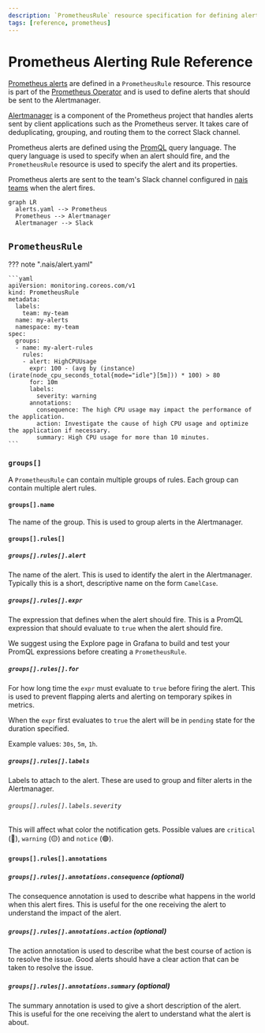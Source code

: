 ```yaml
---
description: `PrometheusRule` resource specification for defining alerts.
tags: [reference, prometheus]
---
```

# Prometheus Alerting Rule Reference

[Prometheus alerts][prometheus-alerting-rule] are defined in a `PrometheusRule` resource. This resource is part of the [Prometheus Operator][prometheus-operator] and is used to define alerts that should be sent to the Alertmanager.

[Alertmanager][alertmanager] is a component of the Prometheus project that handles alerts sent by client applications such as the Prometheus server. It takes care of deduplicating, grouping, and routing them to the correct Slack channel.

Prometheus alerts are defined using the [PromQL](../metrics/promql.md) query language. The query language is used to specify when an alert should fire, and the `PrometheusRule` resource is used to specify the alert and its properties.

Prometheus alerts are sent to the team's Slack channel configured in [nais teams](../../../explanation/team.md) when the alert fires.

```mermaid
graph LR
  alerts.yaml --> Prometheus
  Prometheus --> Alertmanager
  Alertmanager --> Slack
```

[prometheus-operator]: https://github.com/prometheus-operator/prometheus-operator
[alertmanager]: https://prometheus.io/docs/alerting/latest/alertmanager/
[prometheus-alerting-rule]: https://prometheus.io/docs/prometheus/latest/configuration/alerting_rules/

## `PrometheusRule`

??? note ".nais/alert.yaml"

    ```yaml
    apiVersion: monitoring.coreos.com/v1
    kind: PrometheusRule
    metadata:
      labels:
        team: my-team
      name: my-alerts
      namespace: my-team
    spec:
      groups:
      - name: my-alert-rules
        rules:
        - alert: HighCPUUsage
          expr: 100 - (avg by (instance) (irate(node_cpu_seconds_total{mode="idle"}[5m])) * 100) > 80
          for: 10m
          labels:
            severity: warning
          annotations:
            consequence: The high CPU usage may impact the performance of the application.
            action: Investigate the cause of high CPU usage and optimize the application if necessary.
            summary: High CPU usage for more than 10 minutes.
    ```

### `groups[]`

A `PrometheusRule` can contain multiple groups of rules. Each group can contain multiple alert rules.

#### `groups[].name`

The name of the group. This is used to group alerts in the Alertmanager.

#### `groups[].rules[]`

##### `groups[].rules[].alert`

The name of the alert. This is used to identify the alert in the Alertmanager. Typically this is a short, descriptive name on the form `CamelCase`.

##### `groups[].rules[].expr`

The expression that defines when the alert should fire. This is a PromQL expression that should evaluate to `true` when the alert should fire.

We suggest using the Explore page in Grafana to build and test your PromQL expressions before creating a `PrometheusRule`.

##### `groups[].rules[].for`

For how long time the `expr` must evaluate to `true` before firing the alert. This is used to prevent flapping alerts and alerting on temporary spikes in metrics.

When the `expr` first evaluates to `true` the alert will be in `pending` state for the duration specified.

Example values: `30s`, `5m`, `1h`.

##### `groups[].rules[].labels`

Labels to attach to the alert. These are used to group and filter alerts in the Alertmanager.

###### `groups[].rules[].labels.severity`

This will affect what color the notification gets. Possible values are `critical` (🔴), `warning` (🟡) and `notice` (🟢).

#### `groups[].rules[].annotations`

##### `groups[].rules[].annotations.consequence` (optional)

The consequence annotation is used to describe what happens in the world when this alert fires. This is useful for the one receiving the alert to understand the impact of the alert.

##### `groups[].rules[].annotations.action` (optional)

The action annotation is used to describe what the best course of action is to resolve the issue. Good alerts should have a clear action that can be taken to resolve the issue.

##### `groups[].rules[].annotations.summary` (optional)

The summary annotation is used to give a short description of the alert. This is useful for the one receiving the alert to understand what the alert is about.
